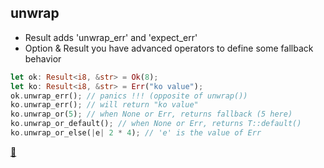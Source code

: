 ## unwrap

* Result adds 'unwrap_err' and 'expect_err'
* Option & Result you have advanced operators to define some fallback behavior

```rust
let ok: Result<i8, &str> = Ok(8);
let ko: Result<i8, &str> = Err("ko value");
ok.unwrap_err(); // panics !!! (opposite of unwrap())
ko.unwrap_err(); // will return "ko value"
ko.unwrap_or(5); // when None or Err, returns fallback (5 here) 
ko.unwrap_or_default(); // when None or Err, returns T::default()
ko.unwrap_or_else(|e| 2 * 4); // 'e' is the value of Err
```

[📒](https://doc.rust-lang.org/book/ch09-02-recoverable-errors-with-result.html#shortcuts-for-panic-on-error-unwrap-and-expect)